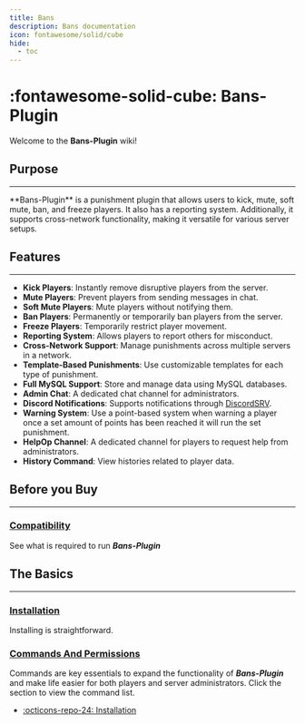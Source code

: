 ```yaml
---
title: Bans
description: Bans documentation
icon: fontawesome/solid/cube
hide:
  - toc
---
```



# :fontawesome-solid-cube: Bans-Plugin

Welcome to the **Bans-Plugin** wiki!

## Purpose
<hr>
**Bans-Plugin** is a punishment plugin that allows users to kick, mute, soft mute, ban, and freeze players. It also has a reporting system. Additionally, it supports cross-network functionality, making it versatile for various server setups.

## Features
<hr>

- **Kick Players**: Instantly remove disruptive players from the server.
- **Mute Players**: Prevent players from sending messages in chat.
- **Soft Mute Players**: Mute players without notifying them.
- **Ban Players**: Permanently or temporarily ban players from the server.
- **Freeze Players**: Temporarily restrict player movement.
- **Reporting System**: Allows players to report others for misconduct.
- **Cross-Network Support**: Manage punishments across multiple servers in a network.
- **Template-Based Punishments**: Use customizable templates for each type of punishment.
- **Full MySQL Support**: Store and manage data using MySQL databases.
- **Admin Chat**: A dedicated chat channel for administrators.
- **Discord Notifications**: Supports notifications through [DiscordSRV](https://www.spigotmc.org/resources/discordsrv.18494/).
- **Warning System**: Use a point-based system when warning a player once a set amount of points has been reached it will run the set punishment.
- **HelpOp Channel**: A dedicated channel for players to request help from administrators.
- **History Command**: View histories related to player data.

## Before you Buy
<hr>

### [Compatibility](compatability/index.md)
See what is required to run ***Bans-Plugin***

## The Basics
<hr>

### [Installation](installation/index.md)

Installing is straightforward.

### [Commands And Permissions](commands/index.md)
Commands are key essentials to expand the functionality of ***Bans-Plugin*** and make life easier for both players and server administrators. Click the section to view the command list.


<div class="grid cards" markdown>

- [:octicons-repo-24: Installation](./installation/index.md)

</div>
